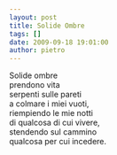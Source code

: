 ```yaml
---
layout: post
title: Solide Ombre
tags: []
date: 2009-09-18 19:01:00
author: pietro
---
```

Solide ombre<br/>prendono vita<br/>serpenti sulle pareti<br/>a colmare i miei vuoti,<br/>riempiendo le mie notti<br/>di qualcosa di cui vivere,<br/>stendendo sul cammino<br/>qualcosa per cui incedere.
